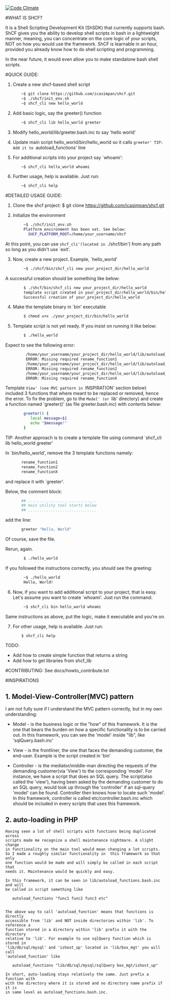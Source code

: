 [![Code Climate](https://codeclimate.com/github/icasimpan/shcf/badges/gpa.svg)](https://codeclimate.com/github/icasimpan/shcf)

#WHAT IS SHCF?

  It is a Shell Scripting Development Kit (ShSDK) that currently supports bash.
  ShCF gives you the ability to develop shell scripts in bash in a lightweight
  manner, meaning, you can concentrate on the core logic of your scripts, NOT
  on how you would use the framework. ShCF is learnable in an hour, provided
  you already know how to do shell scripting and programming.

  In the near future, it would even allow you to make standalone bash shell scripts.


#QUICK GUIDE:
  1. Create a new shcf-based shell script
```sh
       ~$ git clone https://github.com/icasimpan/shcf.git
       ~$ ./shcf/init_env.sh
       ~$ shcf_cli new hello_world
```
  2. Add basic logic, say the greeter() function
```sh
       ~$ shcf_cli lib hello_world greeter
```
  3. Modify hello_world/lib/greeter.bash.inc to say 'hello world'

  4. Update main script hello_world/bin/hello_world so it calls `greeter'
       TIP: Add it to `autoload_functions' line

  5. For additional scripts into your project say `whoami':
```sh
       ~$ shcf_cli hello_world whoami
```

  6. Further usage, help is available. Just run:
```sh
       ~$ shcf_cli help
```

#DETAILED USAGE GUIDE:
  1. Clone the shcf project:
        $ git clone https://github.com/icasimpan/shcf.git

  2. Initialize the environment
```sh
        ~$ ./shcf/init_env.sh
        Platform environment has been set. See below:
          SHCF_PLATFORM_ROOT=/home/your_username/shcf
```
 At this point, you can use `shcf_cli'(located in `./shcf/bin') from any path so long as you didn't use `exit'.

  3. Now, create a new project. Example, `hello_world'
```sh
        ~$ ./shcf/bin/shcf_cli new your_project_dir/hello_world
```
A successful creation should be something like below:

```sh
        $ ./shcf/bin/shcf_cli new your_project_dir/hello_world
        template script created in your_project_dir/hello_world/bin/hello_world
        Successful creation of your_project_dir/hello_world
```
  4. Make the template binary in `bin' executable
```sh
        $ chmod u+x ./your_project_dir/bin/hello_world
```
  5. Template script is not yet ready. If you insist on running it like below:
```sh
        $ ./hello_world
```

Expect to see the following error:

```sh
         /home/your_username/your_project_dir/hello_world/lib/autoload_functions.bash.inc: line 26: /home/your_username/your_project_dir/hello_world/lib/rename_function1.bash.inc: No such file or directory
         ERROR: Missing required rename_function1
         /home/your_username/your_project_dir/hello_world/lib/autoload_functions.bash.inc: line 26: /home/your_username/your_project_dir/hello_world/lib/rename_function2.bash.inc: No such file or directory
         ERROR: Missing required rename_function2
         /home/your_username/your_project_dir/hello_world/lib/autoload_functions.bash.inc: line 26: /home/your_username/your_project_dir/hello_world/lib/rename_functionX.bash.inc: No such file or directory
         ERROR: Missing required rename_functionX
```

Template `View' (see MVC pattern in `INSPIRATION' section below) included 3
     functions that where meant to be replaced or removed, hence the error.
     To fix the problem, go to the `Model' (or `lib' directory) and create a
     function named 'greeter()' (as file greeter.bash.inc) with contents below:

```sh
        greeter() {
           local message=$1
           echo "$message!"
        }
```

TIP: Another approach is to create a template file using command `shcf_cli lib hello_world greeter'

In `bin/hello_world', remove the 3 template functions namely:
```sh     
       rename_function1
       rename_function2
       rename_functionX
```

and replace it with `greeter'.

Below, the comment block:

```sh
       ## ..............................
       ## main utility tool starts below
       ## ..............................
```

add the line:

```sh
       greeter "Hello, World"
```

Of course, save the file.

Rerun, again.

```sh
        $ ./hello_world
```
If you followed the instructions correctly, you should see the greeting:
```sh
        ~$ ./hello_world
        Hello, World!
```

   6. Now, if you want to add additional script to your project, that is easy. Let's assume
      you want to create `whoami'. Just run the command:
```sh
        ~$ shcf_cli bin hello_world whoami
```

Same instructions as above, put the logic, make it executable and you're on.

   7. For other usage, help is available. Just run:
```sh
       $ shcf_cli help
```

  TODO: 
* Add how to create simple function that returns a string
* Add how to get libraries from shcf_lib


#CONTRIBUTING:
  See docs/howto_contribute.txt


#INSPIRATIONS

## 1. Model-View-Controller(MVC) pattern

I am not fully sure if I understand the MVC pattern correctly, but in my own
    understanding:
* Model      - is the business logic or the "how" of this framework. It is 
                   the one that bears the burden on how a specific functionality 
                   is to be carried out. In this framework, you can see the 
                   'model' inside "lib", like 'sqlQuery.bash.inc'

* View       - is the frontliner, the one that faces the demanding customer,
                   the end-user. Example is the script created in 'bin'

* Controller - is the mediator/middle-man directing the requests of the 
                   demanding customer(via 'View') to the corresponding 'model'. 
                   For instance, we have a script that does an SQL query. The
                   script(also called the 'view'), having been asked by the 
                   demanding customer to do an SQL query, would look up through 
                   the 'controller' if an sql-query 'model' can be found.
                   Controller then knows how to locate such 'model'. In this 
                   framework, controller is called etc/controller.bash.inc which
                   should be included in every scripts that uses this framework.
                     
## 2. auto-loading in PHP

    Having seen a lot of shell scripts with functions being duplicated across 
    scripts made me recognize a shell maintenance nightmare. A slight change 
    in functionality on the main tool would mean changing a lot scripts.
    So I made a roughly similar functionality in  this framework so that only
    one function would be made and will simply be called in each script that 
    needs it. Maintenance would be quickly and easy.

    In this framework, it can be seen in lib/autoload_functions.bash.inc and will 
    be called in script something like 

       autoload_functions "func1 func2 func3 etc"


    The above way to call 'autoload_function' means that functions is directly 
    accessible from 'lib' and NOT inside directories within 'lib'. To reference a
    function stored in a directory within 'lib' prefix it with the directory 
    relative to 'lib'. For example to use sqlQuery function which is stored in 
    'lib/db/sql/mysql' and 'ishost_up' located in 'lib/box_mgt' you will call 
    'autoload_function' like

       autoload_functions "lib/db/sql/mysql/sqlQuery box_mgt/ishost_up"

    In short, auto-loading stays relatively the same. Just prefix a function with
    with the directory where it is stored and no directory name prefix if it is 
    in same level as autoload_functions.bash.inc.

